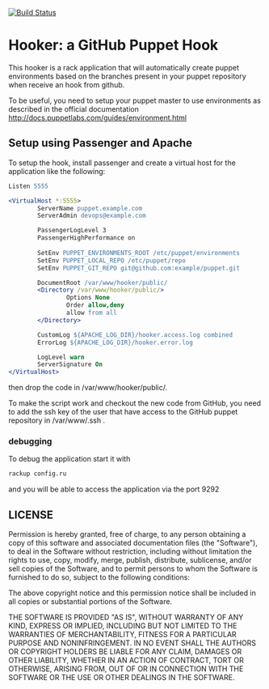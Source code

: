 [![Build Status](https://travis-ci.org/zekus/hooker.svg)](https://travis-ci.org/zekus/hooker)

Hooker: a GitHub Puppet Hook 
======================================

This hooker is a rack application that will automatically create puppet environments based on the branches present in your puppet repository when receive an hook from github.

To be useful, you need to setup your puppet master to use environments as described in the official documentation http://docs.puppetlabs.com/guides/environment.html

Setup using Passenger and Apache
--------------------------------
To setup the hook, install passenger and create a virtual host for the application like the following:
```apache
Listen 5555

<VirtualHost *:5555>
        ServerName puppet.example.com
        ServerAdmin devops@example.com

        PassengerLogLevel 3
        PassengerHighPerformance on
        
        SetEnv PUPPET_ENVIRONMENTS_ROOT /etc/puppet/environments
        SetEnv PUPPET_LOCAL_REPO /etc/puppet/repo
        SetEnv PUPPET_GIT_REPO git@github.com:example/puppet.git

        DocumentRoot /var/www/hooker/public/
        <Directory /var/www/hooker/public/>
                Options None
                Order allow,deny
                allow from all
        </Directory>

        CustomLog ${APACHE_LOG_DIR}/hooker.access.log combined
        ErrorLog ${APACHE_LOG_DIR}/hooker.error.log

        LogLevel warn
        ServerSignature On
</VirtualHost>
```
then drop the code in /var/www/hooker/public/.

To make the script work and checkout the new code from GitHub, you need to add the ssh key of the user that have access to the GitHub puppet repository in /var/www/.ssh .

### debugging ###

To debug the application start it with
```bash
rackup config.ru
```
and you will be able to access the application via the port 9292

LICENSE
-------

Permission is hereby granted, free of charge, to any person obtaining a copy of this software and associated documentation files (the "Software"), to deal in the Software without restriction, including without limitation the rights to use, copy, modify, merge, publish, distribute, sublicense, and/or sell copies of the Software, and to permit persons to whom the Software is furnished to do so, subject to the following conditions:

The above copyright notice and this permission notice shall be included in all copies or substantial portions of the Software.

THE SOFTWARE IS PROVIDED "AS IS", WITHOUT WARRANTY OF ANY KIND, EXPRESS OR IMPLIED, INCLUDING BUT NOT LIMITED TO THE WARRANTIES OF MERCHANTABILITY, FITNESS FOR A PARTICULAR PURPOSE AND NONINFRINGEMENT. IN NO EVENT SHALL THE AUTHORS OR COPYRIGHT HOLDERS BE LIABLE FOR ANY CLAIM, DAMAGES OR OTHER LIABILITY, WHETHER IN AN ACTION OF CONTRACT, TORT OR OTHERWISE, ARISING FROM, OUT OF OR IN CONNECTION WITH THE SOFTWARE OR THE USE OR OTHER DEALINGS IN THE SOFTWARE.

